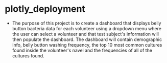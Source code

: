 # plotly_deployment

- The purpose of this project is to create a dashboard that displays belly button bacteria data for each volunteer using a dropdown menu where the user can 
select a volunteer and that test subject's information will then populate the dashboard. The dashboard will contain demographic info, belly button washing 
frequency, the top 10 most common cultures found inside the volunteer's navel and the frequencies of all of the cultures found. 
